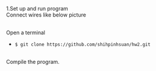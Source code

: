 1.Set up and run program
<br>Connect wires like below picture

<br>Open a terminal<br>
* `$ git clone https://github.com/shihpinhsuan/hw2.git`

<br>Compile the program.<br>
